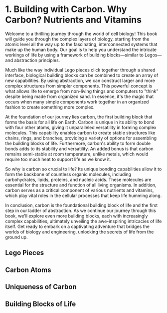 # 1. Building with Carbon. Why Carbon? Nutrients and Vitamins

Welcome to a thrilling journey through the world of cell biology! This book will guide you through
the complex layers of biology, starting from the atomic level all the way up to the fascinating,
interconnected systems that make up the human body. Our goal is to help you understand the
intricate workings of life by using a framework of building blocks—similar to Legos—and abstraction
principles.

Much like the way individual Lego pieces click together through a shared interface, biological
building blocks can be combined to create an array of new capabilities. By using abstraction, we
can construct larger and more complex structures from simpler components. This powerful concept is
what allows life to emerge from non-living things and computers to "think" despite being made from
organized sand. In essence, it's the magic that occurs when many simple components work together in
an organized fashion to create something more complex.

At the foundation of our journey lies carbon, the first building block that forms the basis for all
life on Earth. Carbon is unique in its ability to bond with four other atoms, giving it
unparalleled versatility in forming complex molecules. This capability enables carbon to create
stable structures like chains, rings, and branches, providing a variety of options for assembling
the building blocks of life. Furthermore, carbon's ability to form double bonds adds to its
stability and versatility. An added bonus is that carbon remains semi-stable at room temperature,
unlike metals, which would require too much heat to support life as we know it.

So why is carbon so crucial to life? Its unique bonding capabilities allow it to form the backbone
of countless organic molecules, including carbohydrates, lipids, proteins, and nucleic acids. These
molecules are essential for the structure and function of all living organisms. In addition, carbon
serves as a critical component of various nutrients and vitamins, which play vital roles in the
cellular processes that keep life humming along.

In conclusion, carbon is the foundational building block of life and the first step in our ladder of
abstraction. As we continue our journey through this book, we'll explore even more building blocks,
each with increasingly complex capabilities, ultimately unveiling the awe-inspiring intricacies of
life itself. Get ready to embark on a captivating adventure that bridges the worlds of biology and
engineering, unlocking the secrets of life from the ground up.


## Lego Pieces

## Carbon Atoms

## Uniqueness of Carbon 

## Building Blocks of Life


